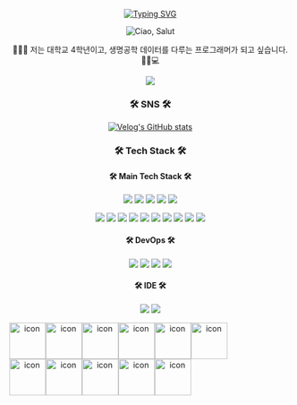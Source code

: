 <p align="center">
  <a href="https://readme-typing-svg.demolab.com?font=Fira+Code&pause=1000&color=F798CF&background=FFFFFF00&center=true&vCenter=true&random=false&width=435&lines=THANK+YOU+TO+VISIT+MY+GIT+HOME">
    <img src="https://readme-typing-svg.demolab.com?font=Fira+Code&pause=1000&color=F798CF&background=FFFFFF00&center=true&vCenter=true&random=false&width=435&lines=THANK+YOU+TO+VISIT+MY+GIT+HOME" alt="Typing SVG">
  </a>
</p>

<p align="center">
  <img src="https://github.com/rlaalswn222/rlaalswn222/assets/89075360/a9447cf9-da68-48fc-8cad-dcca5c207038" alt="Ciao, Salut">
</p>
<p align="center">
🚀🚀🚀 저는 대학교 4학년이고, 생명공학 데이터를 다루는 프로그래머가 되고 싶습니다. 🧬🧪💻
</p>

<p align="center">
  <img src="https://github-readme-stats.vercel.app/api?username=rlaalswn222&show_icons=true&count_private=true&hide=issues&bg_color=fff8eb&title_color=ff69b4&text_color=ff8e99&icon_color=ff8e99">
</p>




<h3 align="center"> 🛠 SNS 🛠 </h3>

<p align="center">
  <a href="https://velog.io/@rlaalswn0202/posts">
    <img src="https://velog-readme-stats.vercel.app/api/badge?name=mingdue02"alt="Velog's GitHub stats">
    
  </a>
</p>

<h3 align="center"> 🛠 Tech Stack 🛠 </h3>
<h4 align="center"> 🛠 Main Tech Stack 🛠 </h4>
<p align="center">
  <img src="https://img.shields.io/badge/python-3776AB?style=flat&logo=python&logoColor=white">
  <img src="https://img.shields.io/badge/googlecolab-F9AB00?style=flat&logo=googlecolab&logoColor=white">
  <img src="https://img.shields.io/badge/pytorch-EE4C2C?style=flat&logo=pytorch&loColor=white">
  <img src="https://img.shields.io/badge/jupyter-F37626?style=flat&logo=jupyter&loColor=white">
  <img src="https://img.shields.io/badge/huggingface-FFD21E?style=flat&logo=huggingface&loColor=white">
</p>
<p align="center">
  <img src="https://img.shields.io/badge/html5-E34F26?style=flat&logo=html5&logoColor=white"/>
  <img src="https://img.shields.io/badge/react-61DAFB?style=flat&logo=react&logoColor=white">
  <img src="https://img.shields.io/badge/CSS3-1572B6?style=flat&logo=css3&logoColor=white">
  <img src="https://img.shields.io/badge/spring-6DB33F?style=flat&logo=spring&logoColor=white">
  <!--<img src="https://img.shields.io/badge/pycharm-000000?style=flat&logo=pycharm&logoColor=white"> --!>
  <img src="https://img.shields.io/badge/c++-00599C?style=flat&logo=cplusplus&logoColor=white">
  <img src="https://img.shields.io/badge/flutter-02569B?style=flat&logo=flutter&logoColor=white">
  <img src="https://img.shields.io/badge/csharp-512BD4?style=flat&logo=c#&loColor=white">
  <img src="https://img.shields.io/badge/swift-F05138?style=flat&logo=swift&loColor=white">
  <img src="https://img.shields.io/badge/mysql-4479A1?style=flat&logo=mysql&loColor=white">
  <img src="https://img.shields.io/badge/javascript-F7DF1E?style=flat&logo=javascript&loColor=white">  
</p>
<h4 align="center"> 🛠 DevOps 🛠 </h4>
<p align="center">
  <img src="https://img.shields.io/badge/github-181717?style=flat&logo=github&logoColor=white">
  <img src="https://img.shields.io/badge/git-F05032?style=flat&logo=git&logoColor=white">
  <img src="https://img.shields.io/badge/virtualbox-2F61B4?style=flat&logo=virtualbox&loColor=white">
  <img src="https://img.shields.io/badge/docker-2496ED?style=flat&logo=docker&loColor=white">
</p>

<h4 align="center"> 🛠 IDE 🛠 </h4>
<p align="center">
  <img src="https://img.shields.io/badge/androidstudio-3DDC84?style=flat&logo=androidstudio&loColor=white">
  <img src="https://img.shields.io/badge/pycharm-000000?style=flat&logo=pycharm&loColor=white">
</p>



<div align="center">
<div style="display: flex; align-items: flex-start;"><img src="https://techstack-generator.vercel.app/js-icon.svg" alt="icon" width="65" height="65" /><img src="https://techstack-generator.vercel.app/cpp-icon.svg" alt="icon" width="65" height="65" /><img src="https://techstack-generator.vercel.app/csharp-icon.svg" alt="icon" width="65" height="65" /><img src="https://techstack-generator.vercel.app/swift-icon.svg" alt="icon" width="65" height="65" /><img src="https://techstack-generator.vercel.app/react-icon.svg" alt="icon" width="65" height="65" /><img src="https://techstack-generator.vercel.app/python-icon.svg" alt="icon" width="65" height="65" /></div><div style="display: flex; align-items: flex-start;"><img src="https://techstack-generator.vercel.app/github-icon.svg" alt="icon" width="65" height="65" /><img src="https://techstack-generator.vercel.app/docker-icon.svg" alt="icon" width="65" height="65" /><img src="https://techstack-generator.vercel.app/kubernetes-icon.svg" alt="icon" width="65" height="65" /><img src="https://techstack-generator.vercel.app/mysql-icon.svg" alt="icon" width="65" height="65" /><img src="https://techstack-generator.vercel.app/java-icon.svg" alt="icon" width="65" height="65" /></div>
</div>

